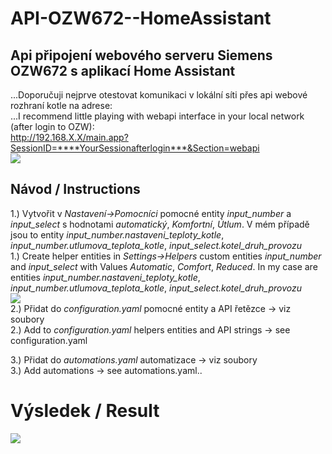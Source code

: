 # API-OZW672--HomeAssistant  
## Api připojení webového serveru Siemens OZW672 s aplikací Home Assistant
...Doporučuji nejprve otestovat komunikaci v lokální síti přes api webové rozhraní kotle na adrese:   
...I recommend little playing with webapi interface in your local network (after login to OZW):    
http://192.168.X.X/main.app?SessionID=****YourSessionafterlogin***&Section=webapi  
![](https://github.com/vencakratky/API-OZW672--HomeAssistant/blob/master/webapi.jpg)  
## Návod / Instructions  
1.) Vytvořit v *Nastavení->Pomocníci* pomocné entity *input_number* a *input_select* s hodnotami *automatický*, *Komfortní*, *Útlum*. V mém případě jsou to entity *input_number.nastaveni_teploty_kotle*, *input_number.utlumova_teplota_kotle*, *input_select.kotel_druh_provozu*  
1.) Create helper entities in *Settings->Helpers* custom entities *input_number* and *input_select* with Values *Automatic*, *Comfort*, *Reduced*. In my case are entities *input_number.nastaveni_teploty_kotle*, *input_number.utlumova_teplota_kotle*, *input_select.kotel_druh_provozu*    
![](https://github.com/vencakratky/API-OZW672--HomeAssistant/blob/master/entities.jpg)  
2.) Přidat do *configuration.yaml* pomocné entity a API řetězce -> viz soubory  
2.) Add to *configuration.yaml* helpers entities and API strings -> see configuration.yaml 

3.) Přidat do *automations.yaml* automatizace -> viz soubory   
3.) Add automations -> see automations.yaml..

# Výsledek / Result
![](https://github.com/vencakratky/API-OZW672--HomeAssistant/blob/master/kote.jpg)
